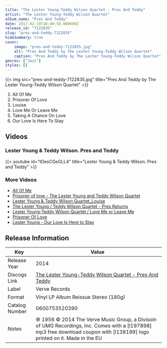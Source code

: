 ```yaml
---
title: "The Lester Young-Teddy Wilson Quartet - Pres And Teddy"
artist: "The Lester Young-Teddy Wilson Quartet"
album_name: "Pres And Teddy"
date: 2017-02-19T10:40:58.000000Z
release_id: "7122835"
slug: "pres-and-teddy-7122835"
hideSummary: true
cover:
    image: "pres-and-teddy-7122835.jpg"
    alt: "Pres And Teddy by The Lester Young-Teddy Wilson Quartet"
    caption: "Pres And Teddy by The Lester Young-Teddy Wilson Quartet"
genres: ["Jazz"]
styles: []
---
```


{{< img src="pres-and-teddy-7122835.jpg" title="Pres And Teddy by The Lester Young-Teddy Wilson Quartet" >}}

<!-- section break -->

1. All Of Me
2. Prisoner Of Love
3. Louise
4. Love Me Or Leave Me
5. Taking A Chance On Love
6. Our Love Is Here To Stay

<!-- section break -->




## Videos
### Lester Young & Teddy Wilson.   Pres and Teddy
{{< youtube id="tDesCGeGLL4" title="Lester Young & Teddy Wilson.   Pres and Teddy" >}}<br>

### More Videos

- [All Of Me](https://www.youtube.com/watch?v=cH77OyCq7PU)
- [Prisoner of love - The Lester Young and Teddy Wilson Quartet](https://www.youtube.com/watch?v=i0-gOlp56Ok)
- [Lester Young & Teddy Wilson Quartet_Louise](https://www.youtube.com/watch?v=NYc_X29JAdM)
- [The Lester Young / Teddy Wilson Quartet  - Pres Returns](https://www.youtube.com/watch?v=lvBjc-nBBBI)
- [Lester Young-Teddy Wilson Quartet / Love Me or Leave Me](https://www.youtube.com/watch?v=5GvTHaawtHg)
- [Prisoner Of Love](https://www.youtube.com/watch?v=yJb-03xp2ZU)
- [Lester Young - Our Love Is Here to Stay](https://www.youtube.com/watch?v=xWoGC0SFWzo)


## Release Information
|  Key           | Value                                                |
| ---------------| ---------------------------------------------------- |
| Release Year   | 2014                                   |
| Discogs Link   | [The Lester Young-Teddy Wilson Quartet - Pres And Teddy](https://www.discogs.com/release/7122835-The-Lester-Young-Teddy-Wilson-Quartet-Pres-And-Teddy) |
| Label          | Verve Records |
| Format         | Vinyl LP Album Reissue Stereo (180g) |
| Catalog Number | 0600753520390 |
| Notes | ℗ 1956 © 2014 The Verve Music Group, a Divisoin of UMG Recordings, Inc. Comes with a [l197898] mp3 free download coupon with [l138199] logo printed on it. Made in the EU |